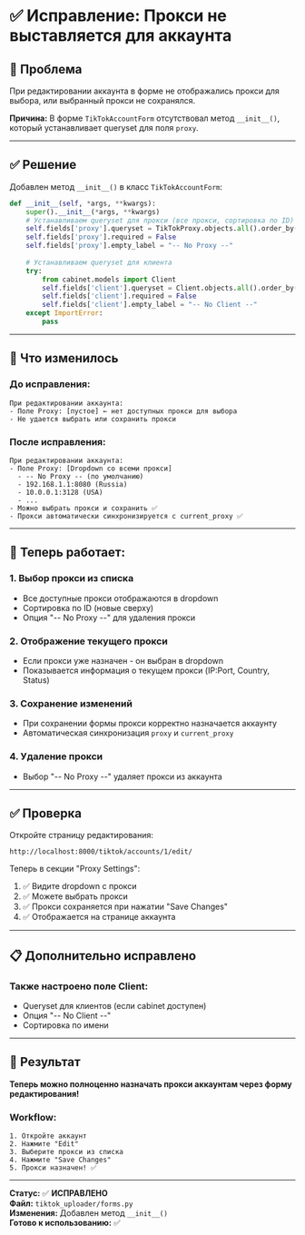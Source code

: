 # ✅ Исправление: Прокси не выставляется для аккаунта

## 🔧 Проблема

При редактировании аккаунта в форме не отображались прокси для выбора, или выбранный прокси не сохранялся.

**Причина:** В форме `TikTokAccountForm` отсутствовал метод `__init__()`, который устанавливает queryset для поля `proxy`.

---

## ✅ Решение

Добавлен метод `__init__()` в класс `TikTokAccountForm`:

```python
def __init__(self, *args, **kwargs):
    super().__init__(*args, **kwargs)
    # Устанавливаем queryset для прокси (все прокси, сортировка по ID)
    self.fields['proxy'].queryset = TikTokProxy.objects.all().order_by('-id')
    self.fields['proxy'].required = False
    self.fields['proxy'].empty_label = "-- No Proxy --"
    
    # Устанавливаем queryset для клиента
    try:
        from cabinet.models import Client
        self.fields['client'].queryset = Client.objects.all().order_by('name')
        self.fields['client'].required = False
        self.fields['client'].empty_label = "-- No Client --"
    except ImportError:
        pass
```

---

## 🎯 Что изменилось

### До исправления:
```
При редактировании аккаунта:
- Поле Proxy: [пустое] ← нет доступных прокси для выбора
- Не удается выбрать или сохранить прокси
```

### После исправления:
```
При редактировании аккаунта:
- Поле Proxy: [Dropdown со всеми прокси]
  - -- No Proxy -- (по умолчанию)
  - 192.168.1.1:8080 (Russia)
  - 10.0.0.1:3128 (USA)
  - ...
- Можно выбрать прокси и сохранить ✅
- Прокси автоматически синхронизируется с current_proxy ✅
```

---

## 🚀 Теперь работает:

### 1. **Выбор прокси из списка**
- Все доступные прокси отображаются в dropdown
- Сортировка по ID (новые сверху)
- Опция "-- No Proxy --" для удаления прокси

### 2. **Отображение текущего прокси**
- Если прокси уже назначен - он выбран в dropdown
- Показывается информация о текущем прокси (IP:Port, Country, Status)

### 3. **Сохранение изменений**
- При сохранении формы прокси корректно назначается аккаунту
- Автоматическая синхронизация `proxy` и `current_proxy`

### 4. **Удаление прокси**
- Выбор "-- No Proxy --" удаляет прокси из аккаунта

---

## ✅ Проверка

Откройте страницу редактирования:
```
http://localhost:8000/tiktok/accounts/1/edit/
```

Теперь в секции "Proxy Settings":
1. ✅ Видите dropdown с прокси
2. ✅ Можете выбрать прокси
3. ✅ Прокси сохраняется при нажатии "Save Changes"
4. ✅ Отображается на странице аккаунта

---

## 📋 Дополнительно исправлено

### Также настроено поле Client:
- Queryset для клиентов (если cabinet доступен)
- Опция "-- No Client --"
- Сортировка по имени

---

## 🎯 Результат

**Теперь можно полноценно назначать прокси аккаунтам через форму редактирования!**

### Workflow:
```
1. Откройте аккаунт
2. Нажмите "Edit"
3. Выберите прокси из списка
4. Нажмите "Save Changes"
5. Прокси назначен! ✅
```

---

**Статус:** ✅ **ИСПРАВЛЕНО**  
**Файл:** `tiktok_uploader/forms.py`  
**Изменения:** Добавлен метод `__init__()`  
**Готово к использованию:** ✅


